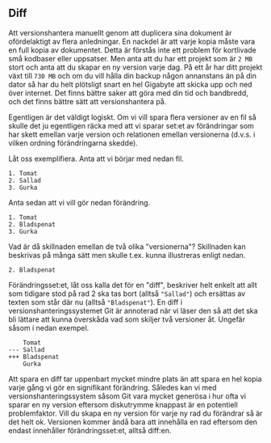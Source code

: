 ## Diff
Att versionshantera manuellt genom att duplicera sina dokument är ofördelaktigt av flera anledningar.
En nackdel är att varje kopia måste vara en full kopia av dokumentet. Detta är förstås inte ett problem för kortlivade små kodbaser eller uppsatser.
Men anta att du har ett projekt som är `2 MB` stort och anta att du skapar en ny version varje dag.
På ett år har ditt projekt växt till `730 MB` och om du vill hålla din backup någon annanstans än på din dator så har du helt plötsligt snart en hel Gigabyte att skicka upp och ned över internet.
Det finns bättre saker att göra med din tid och bandbredd, och det finns bättre sätt att versionshantera på.

Egentligen är det väldigt logiskt. Om vi vill spara flera versioner av en fil så skulle det ju egentligen räcka med att vi sparar set:et av förändringar som har skett emellan varje version och relationen emellan versionerna (d.v.s. i vilken ordning förändringarna skedde).

Låt oss exemplifiera. Anta att vi börjar med nedan fil.

```
1. Tomat
2. Sallad
3. Gurka
```

Anta sedan att vi vill gör nedan förändring.

```
1. Tomat
2. Bladspenat
3. Gurka
```

Vad är då skillnaden emellan de två olika "versionerna"?
Skillnaden kan beskrivas på många sätt men skulle t.ex. kunna illustreras enligt nedan.

```
2. Bladspenat
```

Förändringsset:et, låt oss kalla det för en "diff", beskriver helt enkelt att allt som tidigare stod på rad 2 ska tas bort (alltså `"Sallad"`) och ersättas av texten som står där nu (alltså `"Bladspenat"`).
En diff i versionshanteringssystemet Git är annoterad när vi läser den så att det ska bli lättare att kunna överskåda vad som skiljer två versioner åt.
Ungefär såsom i nedan exempel.

```
    Tomat
--- Sallad
+++ Bladspenat
    Gurka
```

Att spara en diff tar uppenbart mycket mindre plats än att spara en hel kopia varje gång vi gör en signifikant förändring.
Således kan vi med versionshanteringssystem såsom Git vara mycket generösa i hur ofta vi sparar en ny version eftersom diskutrymme knappast är en potentiell problemfaktor.
Vill du skapa en ny version för varje ny rad du förändrar så är det helt ok.
Versionen kommer ändå bara att innehålla en rad eftersom den endast innehåller förändringsset:et, alltså diff:en.

